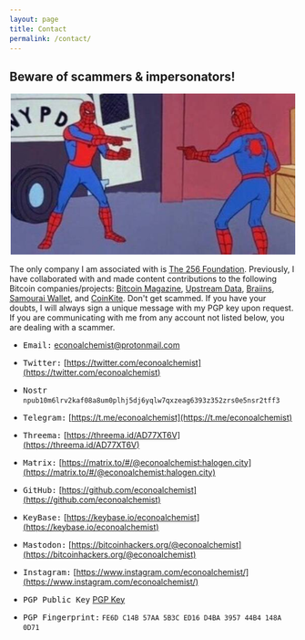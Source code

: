 ```yaml
---
layout: page
title: Contact
permalink: /contact/
---
```

## Beware of scammers & impersonators!
<p align="center">
<img width="500" src="/assets/impersonation.jpg">
</p>

The only company I am associated with is [The 256 Foundation](https://256foundation.org). Previously, I have collaborated with and made content contributions to the following Bitcoin companies/projects: [Bitcoin Magazine](https://bitcoinmagazine.com/), [Upstream Data](https://upstreamdata.com/), [Braiins](https://braiins.com/blog), [Samourai Wallet](http://samouraiwallet.com/), and [CoinKite](https://coinkite.com/). Don't get scammed. If you have your doubts, I will always sign a unique message with my PGP key upon request. If you are communicating with me from any account not listed below, you are dealing with a scammer. 

- <kbd>Email:</kbd> [econoalchemist@protonmail.com](mailto:econoalchemist@protonmail.com)

- <kbd>Twitter:</kbd> [https://twitter.com/econoalchemist](https://twitter.com/econoalchemist)

- <kbd>Nostr</kbd> `npub10m6lrv2kaf08a8um0plhj5dj6yqlw7qxzeag6393z352zrs0e5nsr2tff3`

- <kbd>Telegram:</kbd> [https://t.me/econoalchemist](https://t.me/econoalchemist)

- <kbd>Threema:</kbd> [https://threema.id/AD77XT6V](https://threema.id/AD77XT6V)

- <kbd>Matrix:</kbd> [https://matrix.to/#/@econoalchemist:halogen.city](https://matrix.to/#/@econoalchemist:halogen.city)

- <kbd>GitHub:</kbd> [https://github.com/econoalchemist](https://github.com/econoalchemist)

- <kbd>KeyBase:</kbd> [https://keybase.io/econoalchemist](https://keybase.io/econoalchemist)

- <kbd>Mastodon:</kbd> [https://bitcoinhackers.org/@econoalchemist](https://bitcoinhackers.org/@econoalchemist)

- <kbd>Instagram:</kbd> [https://www.instagram.com/econoalchemist/](https://www.instagram.com/econoalchemist/)

- <kbd>PGP Public Key</kbd> [PGP Key](/static/PGP.txt)

- <kbd>PGP Fingerprint:</kbd> `FE6D C14B 57AA 5B3C ED16 D4BA 3957 44B4 148A 0D71`
